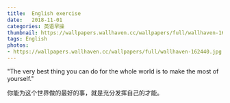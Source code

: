 ```yaml
---
title:  English exercise
date:   2018-11-01
categories: 英语早操
thumbnail: https://wallpapers.wallhaven.cc/wallpapers/full/wallhaven-162440.jpg
tags: English
photos:
- https://wallpapers.wallhaven.cc/wallpapers/full/wallhaven-162440.jpg
---
```


"The very best thing you can do for the whole world is to make the most of yourself."
<p>你能为这个世界做的最好的事，就是充分发挥自己的才能。</p>
